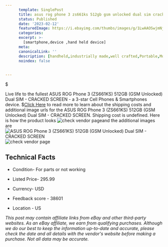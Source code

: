 ```yaml
---
      template: SinglePost
      title: asus rog phone 3 zs661ks 512gb gsm unlocked dual sim cracked screen
      status: Published
      date: '2023-02-12'
      featuredImage: https://i.ebayimg.com/thumbs/images/g/1LwAAOSwjmNj5QtS/s-l225.jpg
      categories: 
      excerpt: >-
        [smartphone,device ,hand held device]
      meta:
      canonicalLink: ''
      description: [handheld,industrially made,well crafted,Portable,Mobile,Compact,Convenient,Lightweight,Maneuverable,Man-portable,Miniature,Carriable,Hand-held,Light,Holdable,Transportable,Mobile device,Pocket-sized,On-the-go,Wireless,Cordless,Compact size,Convenient size, smartphone,device ,hand held device]
      noindex: false
      
        
---
```

$

Live life to the fullest ASUS ROG Phone 3 (ZS661KS) 512GB (GSM Unlocked) Dual SIM - CRACKED SCREEN - a 3-star Cell Phones & Smartphones device.
$[Click Here](https://www.ebay.com/itm/144937642603?hash=item21bef4ea6b%3Ag%3A1LwAAOSwjmNj5QtS&amdata=enc%3AAQAHAAAA4CP56RLtzkHleNEK5udd0U1PhCml1XJ4x8ltys8QJhL22nHK7mwCmvLp1O%2FgZ8%2FWbHX0EmsQOfp%2F7NUkiJMoFr5BzLCSLhZUFuwddqHcQ4EMtOHYUxLfboZ4JR9077wHwZgljGjH70kNtN1R3JJbE7%2F7f3rcffIb0DFwVaO071qX5J7Y9ULHRz7PCAK6jYYhX1PZsvQlcS36BpW8bYtQubFNv4IjMjw4Twgr3m9FPBxxlHCByeUWbITFgRGRy8ERm7FDCtULvzuQEa8tEJBNpKhbop7LLw%2Fe2PVdTMDLcTpA&mkevt=1&mkcid=1&mkrid=711-53200-19255-0&campid=%253CePNCampaignId%253E&customid=%253CreferenceId%253E&toolid=10049) to read more to learn about the shipping costs and additional image urls for the ASUS ROG Phone 3 (ZS661KS) 512GB (GSM Unlocked) Dual SIM - CRACKED SCREEN. Shipping cost is undefined. Here is how the product looks ![check vendor page](https://i.ebayimg.com/thumbs/images/g/1LwAAOSwjmNj5QtS/s-l225.jpg)and the additional images are![ASUS ROG Phone 3 (ZS661KS) 512GB (GSM Unlocked) Dual SIM - CRACKED SCREEN](https://i.ebayimg.com/images/g/1LwAAOSwjmNj5QtS/s-l1600.jpg)![check vendor page](https://origin-galleryplus.ebayimg.com/ws/web/144937642603_2_0_1/225x225.jpg,https://origin-galleryplus.ebayimg.com/ws/web/144937642603_3_0_1/225x225.jpg,https://origin-galleryplus.ebayimg.com/ws/web/144937642603_4_0_1/225x225.jpg,https://origin-galleryplus.ebayimg.com/ws/web/144937642603_5_0_1/225x225.jpg,https://origin-galleryplus.ebayimg.com/ws/web/144937642603_6_0_1/225x225.jpg,https://origin-galleryplus.ebayimg.com/ws/web/144937642603_7_0_1/225x225.jpg,https://origin-galleryplus.ebayimg.com/ws/web/144937642603_8_0_1/225x225.jpg,https://origin-galleryplus.ebayimg.com/ws/web/144937642603_9_0_1/225x225.jpg,https://origin-galleryplus.ebayimg.com/ws/web/144937642603_10_0_1/225x225.jpg,https://origin-galleryplus.ebayimg.com/ws/web/144937642603_11_0_1/225x225.jpg)



 ## Technical Facts 



     
      

 - Condition- For parts or not working 


      

 - Listed Price- 295.99 


      

 - Currency- USD 


      

 - Feedback score - 38601 


      

 - Location - US 


      
      

 *_This post may contain affiliate links from eBay and other third-party websites. As an eBay affiliate, we earn from qualifying purchases. Although we do our best to keep the information up-to-date and accurate, please check the date and all details with the vendor's website before making a purchase. Not all data may be accurate._*






